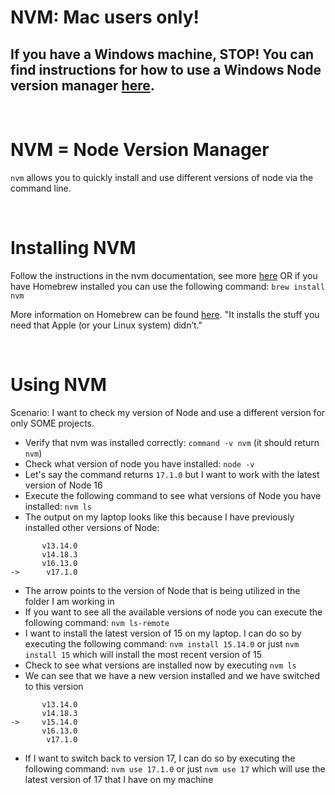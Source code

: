 # NVM: Mac users only!

## If you have a Windows machine, STOP! You can find instructions for how to use a Windows Node version manager [here](https://github.com/smuiznieks/pccw10/blob/main/resources/nvm-windows.md).

<br/>

# NVM = Node Version Manager
`nvm` allows you to quickly install and use different versions of node via the command line.

<br/>

# Installing NVM
Follow the instructions in the nvm documentation, see more [here](https://github.com/nvm-sh/nvm#installing-and-updating) OR if you have Homebrew installed you can use the following command:
`brew install nvm`

More information on Homebrew can be found [here](https://brew.sh/). "It installs the stuff you need that Apple (or your Linux system) didn’t."

<br/>

# Using NVM

Scenario: I want to check my version of Node and use a different version for only SOME projects.

- Verify that nvm was installed correctly: `command -v nvm` (it should return `nvm`)
- Check what version of node you have installed: `node -v` 
- Let's say the command returns `17.1.0` but I want to work with the latest version of Node 16
- Execute the following command to see what versions of Node you have installed: `nvm ls`
- The output on my laptop looks like this because I have previously installed other versions of Node:
```
       v13.14.0
       v14.18.3
       v16.13.0
->      v17.1.0
```
- The arrow points to the version of Node that is being utilized in the folder I am working in
- If you want to see all the available versions of node you can execute the following command: `nvm ls-remote`
- I want to install the latest version of 15 on my laptop. I can do so by executing the following command: `nvm install 15.14.0` or just `nvm install 15` which will install the most recent version of 15
- Check to see what versions are installed now by executing `nvm ls`
- We can see that we have a new version installed and we have switched to this version
```
       v13.14.0
       v14.18.3
->     v15.14.0
       v16.13.0
        v17.1.0
```
- If I want to switch back to version 17, I can do so by executing the following command: `nvm use 17.1.0` or just `nvm use 17` which will use the latest version of 17 that I have on my machine
